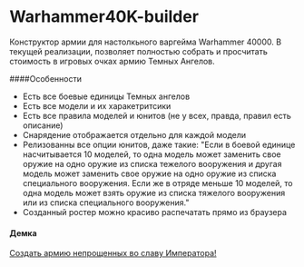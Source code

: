 Warhammer40K-builder
====================

Конструктор армии для настолкьного варгейма Warhammer 40000.
В текущей реализации, позволяет полностью собрать и просчитать стоимость в игровых очках армию Темных Ангелов.

####Особенности 
* Есть все боевые единицы Темных ангелов
* Есть все модели и их харакетритсики
* Есть все правила моделей и юнитов (не у всех, правда, правил есть описание)
* Снарядение отображается отдельно для каждой модели
* Релизованны все опции юнитов, даже такие: "Если в боевой единице насчитывается 10 моделей, то одна модель может заменить свое оружие на одно оружие из списка тежелого вооружения и другая модель может заменить свое оружие на одно оружие из списка специального вооружения. Если же в отряде меньше 10 моделей, то одна модель может взять оружие из списка тяжелого вооружения или из списка специального вооружения."
* Созданный ростер можно красиво распечатать прямо из браузера


#### Демка
<a href="http://munimaev.github.io/Warhammer40K-builder/">Создать армию непрощенных во славу Императора!</a>
